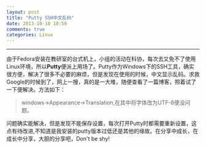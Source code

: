 ```yaml
---
layout: post
title: "Putty SSH中文乱码"
date: 2013-10-18 10:59
comments: true
categories: Linux
---
```

---
由于Fedora安装在教研室的台式机上，小组的活动在科协，每次去又免不了使用Linux环境，所以**Putty**便派上用场了。Putty作为Windows下的SSH工具，确实很方便，解决了很多不必要的麻烦，但是发现在使用的时候，中文显示乱码。求救Google的时候到了，网上一搜，真的是一大堆，随便查看了一篇博客，照着试了一下便解决。方法如下：
>windows->Appearance->Translation,在其中将字体改为UTF-8便没问题。

问题确实能解决，但是发现不能保存设置，每次打开Putty时都需要重新设置，这点有待改进,不知道是我安装的putty版本过低还是其他的缘故。在分享中成长，在成长中分享，大胆的分享吧，Don't be shy!
